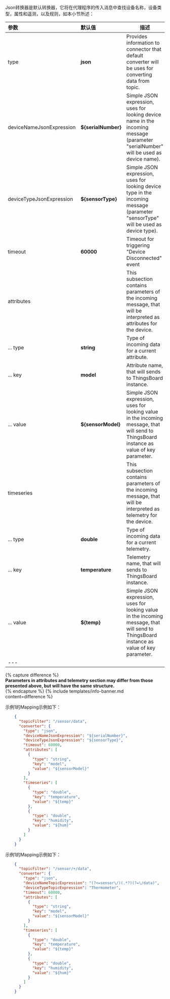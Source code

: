 Json转换器是默认转换器，它将在代理程序的传入消息中查找设备名称，设备类型，属性和遥测，以及规则，如本小节所述：

|**参数**|**默认值**|**描述**|
|:-|:-|-
| type                        | **json**                  | Provides information to connector that default converter will be uses for converting data from topic.                                     |
| deviceNameJsonExpression    | **${serialNumber}**       | Simple JSON expression, uses for looking device name in the incoming message (parameter "serialNumber" will be used as device name).      |
| deviceTypeJsonExpression    | **${sensorType}**         | Simple JSON expression, uses for looking device type in the incoming message (parameter "sensorType" will be used as device type).        |
| timeout                     | **60000**                 | Timeout for triggering "Device Disconnected" event                                                                                        |
| attributes                  |                           | This subsection contains parameters of the incoming message, that will be interpreted as attributes for the device.                       |
| ... type                    | **string**                | Type of incoming data for a current attribute.                                                                                            |
| ... key                     | **model**                 | Attribute name, that will sends to ThingsBoard instance.                                                                                  |
| ... value                   | **${sensorModel}**        | Simple JSON expression, uses for looking value in the incoming message, that will send to ThingsBoard instance as value of key parameter. |
| timeseries                  |                           | This subsection contains parameters of the incoming message, that will be interpreted as telemetry for the device.                        |
| ... type                    | **double**                | Type of incoming data for a current telemetry.                                                                                            |
| ... key                     | **temperature**           | Telemetry name, that will sends to ThingsBoard instance.                                                                                  |
| ... value                   | **${temp}**               | Simple JSON expression, uses for looking value in the incoming message, that will send to ThingsBoard instance as value of key parameter. |
|--- 

{% capture difference %}
<br>
**Parameters in attributes and telemetry section may differ from those presented above, but will have the same structure.**  
{% endcapture %}
{% include templates/info-banner.md content=difference %}


示例1的Mapping示例如下：

```json
    {
      "topicFilter": "/sensor/data",
      "converter": {
        "type": "json",
        "deviceNameJsonExpression": "${serialNumber}",
        "deviceTypeJsonExpression": "${sensorType}",
        "timeout": 60000,
        "attributes": [
          {
            "type": "string",
            "key": "model",
            "value": "${sensorModel}"
          }
        ],
        "timeseries": [
          {
            "type": "double",
            "key": "temperature",
            "value": "${temp}"
          },
          {
            "type": "double",
            "key": "humidity",
            "value": "${hum}"
          }
        ]
      }
    }
```

示例1的Mapping示例如下：

```json
    {
      "topicFilter": "/sensor/+/data",
      "converter": {
        "type": "json",
        "deviceNameTopicExpression": "(?<=sensor\/)(.*?)(?=\/data)",
        "deviceTypeTopicExpression": "Thermometer",
        "timeout": 60000,
        "attributes": [
          {
            "type": "string",
            "key": "model",
            "value": "${sensorModel}"
          }
        ],
        "timeseries": [
          {
            "type": "double",
            "key": "temperature",
            "value": "${temp}"
          },
          {
            "type": "double",
            "key": "humidity",
            "value": "${hum}"
          }
        ]
      }
    }
```